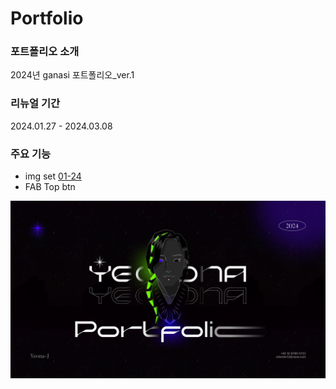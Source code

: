 # Portfolio


### 포트폴리오 소개
2024년 ganasi 포트폴리오_ver.1


### 리뉴얼 기간
2024.01.27 - 2024.03.08


### 주요 기능
- img set [01-24](./img)
- FAB Top btn


<img align="left" src="./img/01.png" >
<!-- <img align="left" src="./img/01.png" height="100px" width="100px"> -->

